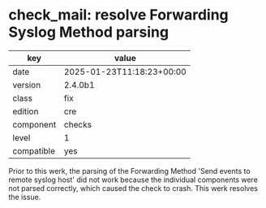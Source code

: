 [//]: # (werk v2)
# check_mail: resolve Forwarding Syslog Method parsing

key        | value
---------- | ---
date       | 2025-01-23T11:18:23+00:00
version    | 2.4.0b1
class      | fix
edition    | cre
component  | checks
level      | 1
compatible | yes

Prior to this werk, the parsing of the Forwarding Method 'Send events to remote 
syslog host' did not work because the individual components were not parsed 
correctly, which caused the check to crash. This werk resolves the issue.
